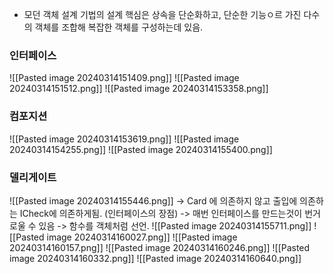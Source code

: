 - 모던 객체 설계 기법의 설계 핵심은 상속을 단순화하고, 단순한 기능ㅇ르 가진 다수의 객체를 조합해 복잡한 객체를 구성하는데 있음.
### 인터페이스
![[Pasted image 20240314151409.png]]
![[Pasted image 20240314151512.png]]
![[Pasted image 20240314153358.png]]

### 컴포지션
![[Pasted image 20240314153619.png]]
![[Pasted image 20240314154255.png]]
 ![[Pasted image 20240314155400.png]]
 
### 델리게이트
![[Pasted image 20240314155446.png]]
-> Card 에 의존하지 않고 출입에 의존하는 ICheck에 의존하게됨. (인터페이스의 장점)
-> 매번 인터페이스를 만드는것이 번거로울 수 있음
-> 함수를 객체처럼 선언.
![[Pasted image 20240314155711.png]]
![[Pasted image 20240314160027.png]]
![[Pasted image 20240314160157.png]]
![[Pasted image 20240314160246.png]]
![[Pasted image 20240314160332.png]]
![[Pasted image 20240314160640.png]]
